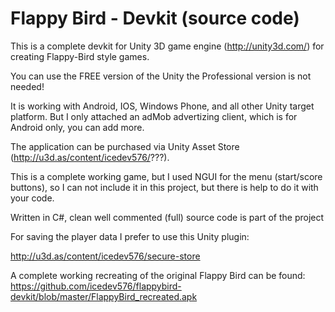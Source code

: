 Flappy Bird - Devkit (source code)
=================

This is a complete devkit for Unity 3D game engine (http://unity3d.com/) for creating Flappy-Bird style games.

You can use the FREE version of the Unity the Professional version is not needed!

It is working with Android, IOS, Windows Phone, and all other Unity target platform. But I only attached an adMob advertizing client, which is for Android only, you can add more.

The application can be purchased via Unity Asset Store (http://u3d.as/content/icedev576/???).

This is a complete working game, but I used NGUI for the menu (start/score buttons), so I can not include it in this project, but there is help to do it with your code.

Written in C#, clean well commented (full) source code is part of the project

For saving the player data I prefer to use this Unity plugin:

http://u3d.as/content/icedev576/secure-store

A complete working recreating of the original Flappy Bird can be found:
https://github.com/icedev576/flappybird-devkit/blob/master/FlappyBird_recreated.apk
